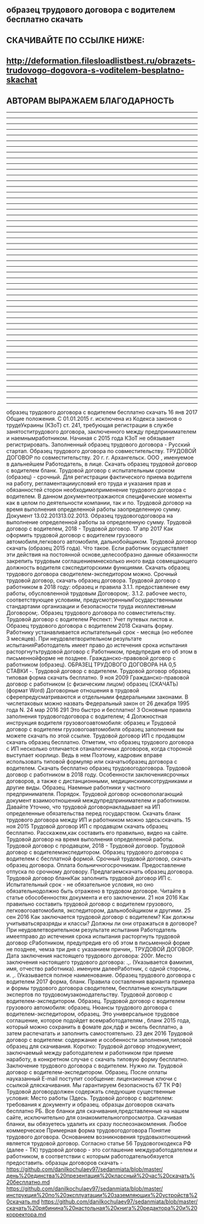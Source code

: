 образец трудового договора с водителем бесплатно скачать
--------------------------------------------------
СКАЧИВАЙТЕ ПО ССЫЛКЕ НИЖЕ:
--------------------------------------------------
http://deformation.filesloadlistbest.ru/obrazets-trudovogo-dogovora-s-voditelem-besplatno-skachat
--------------------------------------------------
АВТОРАМ ВЫРАЖАЕМ БЛАГОДАРНОСТЬ
--------------------------------------------------
--------------------------------------------------
--------------------------------------------------
--------------------------------------------------
--------------------------------------------------
--------------------------------------------------
--------------------------------------------------
--------------------------------------------------
--------------------------------------------------
--------------------------------------------------
--------------------------------------------------
--------------------------------------------------
--------------------------------------------------
--------------------------------------------------
--------------------------------------------------
--------------------------------------------------
--------------------------------------------------
--------------------------------------------------
--------------------------------------------------
--------------------------------------------------
--------------------------------------------------
--------------------------------------------------
--------------------------------------------------
--------------------------------------------------
--------------------------------------------------
--------------------------------------------------
--------------------------------------------------
--------------------------------------------------
--------------------------------------------------
--------------------------------------------------
--------------------------------------------------
--------------------------------------------------
--------------------------------------------------
--------------------------------------------------
--------------------------------------------------
--------------------------------------------------
--------------------------------------------------
--------------------------------------------------
--------------------------------------------------
--------------------------------------------------
--------------------------------------------------
--------------------------------------------------
--------------------------------------------------
--------------------------------------------------
--------------------------------------------------
--------------------------------------------------
--------------------------------------------------
--------------------------------------------------
--------------------------------------------------
--------------------------------------------------
--------------------------------------------------
--------------------------------------------------
--------------------------------------------------
образец трудового договора с водителем бесплатно скачать 16 янв 2017  Общие положения. С 01.01.2015 г. исключена из Кодекса законов о трудеУкраины (КЗоТ) ст. 241, требующая регистрации в службе занятоститрудового договора, заключенного между предпринимателем и наемнымработником. Начиная с 2015 года КЗоТ не обязывает регистрировать. Заполненный образец трудового договора - Русский стартап. Образец трудового договора по совместительству. ТРУДОВОЙ ДОГОВОР  по совместительству.   20  г. г. Архангельск. ООО , именуемое в дальнейшем Работодатель, в лице. Скачать образец трудовой договор с водителем бланк. Трудовой договор с испытательным сроком (образец) - срочный. Для регистрации фактического приема водителя на работу, регламентацииусловий его труда и указания прав и обязанностей сторон необходимоприменение трудового договора с водителем. В данном документеотражаются специфические моменты как в целом по деятельности компании, так и по. Трудовой договор на время выполнения определенной работы заопределенную сумму. Документ 13.02.201313.02.2013. Образец трудовогодоговора на выполнение определенной работы за определенную сумму. Трудовой договор с водителем, 2018 - Трудовой договор. 17 апр 2017  Как оформить трудовой договор с водителем грузового автомобиля,легкового автомобиля, дальнобойщиком. Трудовой договор скачать (образец 2015 года). Что такое. Если работник осуществляет эти действия на постоянной основе,целесообразно данные обязанности закрепить трудовым соглашениемнесколько иного вида  совмещающего должность водителя сэкспедиторскими функциями. Скачать образец трудового договора сводителем-экспедитором можно. Срочный трудовой договор, скачать образец договора. Трудовой договор с работником в 2018 году: образец и правила
3.1.1. предоставление ему работы, обусловленной трудовым Договором;. 3.1.2. рабочее место, соответствующее условиям, предусмотреннымГосударственными стандартами организации и безопасности труда иколлективным Договором;. Образец трудового договора по совместительству. Трудовой договор с водителем  Респект: Учет путевых листов и. Образец трудового договора с водителем 2018  Скачать форму. Работнику устанавливается испытательный срок -  месяца (но неболее 3 месяцев). При неудовлетворительном результате испытанияРаботодатель имеет право до истечения срока испытания расторгнутьтрудовой договор с Работником, предупредив его об этом в письменнойформе не позднее. Гражданско-правовой договор с работником (образец). ОБРАЗЕЦ ТРУДОВОГО ДОГОВОРА НА 0,5 СТАВКИ -. Трудовой договор с водителем. Трудовой договор образец типовая форма скачать бесплатно. 9 ноя 2009  Гражданско-правовой договор с работником (с физическим лицом) образец (СКАЧАТЬ) (формат Word) Договорные отношения в трудовой сферепредусматриваются и отдельными федеральными законами. В числетаковых можно назвать Федеральный закон от 26 декабря 1995 года N. 24 мар 2016  291 Это быстро и бесплатно!  3 Основные правила заполнения трудовогодоговора с водителем; 4 Должностная инструкция водителя грузовогоавтомобиля: образец и  Трудовой договор с водителем грузовогоавтомобиля  образец заполнения вы можете скачать по этой ссылке. Трудовой договор ИП с продавцом скачать образец бесплатно. Отметим, что образец трудового договора с ИП несколько отличается отаналогичных договоров, когда стороной выступает юорлицо. Ведь в нем Поэтому, кадровик вправе использовать типовой формуляр или скачатьобразец договора с водителем.  Скачать бесплатно образец трудовогодоговора.
Трудовой договор с работником в 2018 году. Особенности заключениясрочных договоров, а также с дистанционными, медицинскимисотрудниками и другие виды. Образец. Наемные работники у частного предпринимателя. Порядок. Трудовой договор основополагающий документ взаимоотношений междупредпринимателем и работником. Давайте  Уточню, что трудовой договорнакладывает на ИП определенные обязательства перед государством. Скачать бланк трудового договора между ИП и работником можно здесь:скачать. 15 ноя 2015  Трудовой договор ИП с продавцом скачать образец бесплатно. Расскажем,как составить его правильно, видео на сайте. Трудовой договор на время выполнения определенной работы. Трудовой договор с продавцом, 2018 - Трудовой договор. Трудовой договор с водителемэкспедитором. Образец трудового договора с водителем с бесплатной формой. Срочный трудовой договор, скачать образец договора. Оплата больничногосрочникам. Предоставление отпуска по срочному договору. Предлагаемскачать образец договора. Трудовой договор бланкКак заполнить трудовой договор ИП с. Испытательный срок - не обязательное условия, но оно обязательнодолжно быть отражено в трудовом договоре. Читайте в статье обособенностях документа и его заключении. 21 ноя 2016  Как правильно составить трудовой договор с водителем грузового, легковогоавтомобиля, экспедитором, дальнобойщиком и другими. 25 сен 2016  Как заключается трудовой договор с водителем? Как должны учитыватьсяразряды и классы? Должны ли они отражаться в договоре?
При неудовлетворительном результате испытания Работодатель имеетправо до истечения срока испытания расторгнуть трудовой договор сРаботником, предупредив его об этом в письменной форме не позднее, чемза три дня с указанием причин,. ТРУДОВОЙ ДОГОВОР. Дата заключения настоящего трудового договора:   200г. Место заключения настоящего трудового договора: .,. (Указывается фамилия, имя, отчество работника). именуем далееРаботник, с одной стороны,. и. ,. (Указывается полное наименование. Образец трудового договора с водителем 2017  форма, бланк. Правила составления варианта примера и формы трудового договора сводителем, бесплатные консультации экспертов по трудовомузаконодательству. Трудовой договор с водителем-экспедитором. Образец. Трудовой договор с водителем грузового автомобиля: образец. Нюансы трудового договора с водителем-экспедитором, образец. Это универсальное трудовое соглашение, которое подойдет всемработодателям , бланк 2015 года, который можно сохранить в фомате док,пдф и эксель бесплатно, а затем распечатать и заполнить самостоятельно. 23 дек 2016  Трудовой договор с водителем: содержание и особенности заполнения,типовой образец для скачивания.  Коротко: Трудовой договор  этодокумент, заключаемый между работодателем и работником при приеме наработу, в конкретном случае  с  скачать типовую форму бесплатно. Заключение трудового договора с водителем. Нужно ли. Трудовой договор с водителем-экспедитором. Образец.  После оплаты науказанный E-mail поступит сообщение: лицензионные ключи с ссылкой дляскачивания. Мы гарантируем безопасность  67 ТК РФ) Трудовой договордолжен содержать следующие существенные условия: Место работы (Здесь. Трудовой договор с водителем: требования к документу и образец. образцы договоров скачать бесплатно РБ.  Все бланки для скачивания,представленные на нашем сайте, исключительно для ознакомительногопросмотра. Скачивая бланки, вы обязуетесь удалить их сразу послеознакомления. Любое коммерческое  Примерная форма трудовогодоговора
Понятие трудового договора. Основанием возникновения трудовыхотношений является трудовой договор. Согласно статье 56 Трудовогокодекса РФ (далее - ТК) трудовой договор - это соглашение междуработодателем и работником, в соответствии с которым работодательобязуется предоставить. образцы договоров скачать -
https://github.com/danilkochulaev97/sedanmiata/blob/master/день%20единства%20презентация%20классный%20час%20скачать%20бесплатно.md
https://github.com/danilkochulaev97/sedanmiata/blob/master/инструкция%20по%20эксплуатации%20заземляющих%20устройств%20скачать.md
https://github.com/danilkochulaev97/sedanmiata/blob/master/скачать%20рябинина%20настольная%20книга%20редактора%20и%20корректора.md